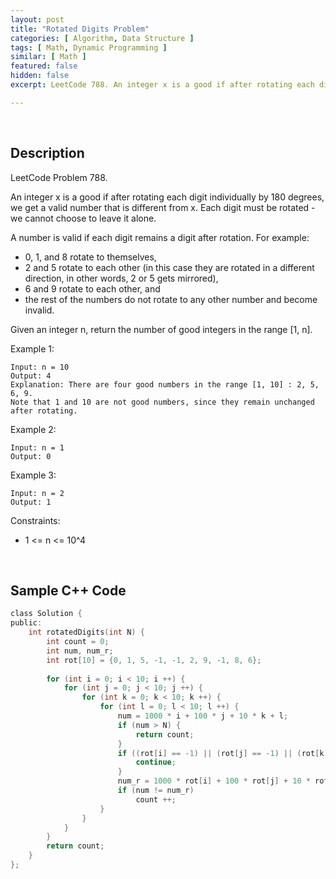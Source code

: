 ```yaml
---
layout: post
title: "Rotated Digits Problem"
categories: [ Algorithm, Data Structure ]
tags: [ Math, Dynamic Programming ]
similar: [ Math ]
featured: false
hidden: false
excerpt: LeetCode 788. An integer x is a good if after rotating each digit individually by 180 degrees, we get a valid number that is different from x. Each digit must be rotated - we cannot choose to leave it alone.

---
```


<br />

## Description

LeetCode Problem 788.

An integer x is a good if after rotating each digit individually by 180 degrees, we get a valid number that is different from x. Each digit must be rotated - we cannot choose to leave it alone.

A number is valid if each digit remains a digit after rotation. For example:
* 0, 1, and 8 rotate to themselves,
* 2 and 5 rotate to each other (in this case they are rotated in a different direction, in other words, 2 or 5 gets mirrored),
* 6 and 9 rotate to each other, and
* the rest of the numbers do not rotate to any other number and become invalid.

Given an integer n, return the number of good integers in the range [1, n].

Example 1:
```
Input: n = 10
Output: 4
Explanation: There are four good numbers in the range [1, 10] : 2, 5, 6, 9.
Note that 1 and 10 are not good numbers, since they remain unchanged after rotating.
```

Example 2:
```
Input: n = 1
Output: 0
```

Example 3:
```
Input: n = 2
Output: 1
```

Constraints:
* 1 <= n <= 10^4

<br />

## Sample C++ Code


```c
class Solution {
public:
    int rotatedDigits(int N) {
        int count = 0;
        int num, num_r;
        int rot[10] = {0, 1, 5, -1, -1, 2, 9, -1, 8, 6};
        
        for (int i = 0; i < 10; i ++) {
            for (int j = 0; j < 10; j ++) {
                for (int k = 0; k < 10; k ++) {
                    for (int l = 0; l < 10; l ++) {
                        num = 1000 * i + 100 * j + 10 * k + l;
                        if (num > N) {
                            return count;
                        }
                        if ((rot[i] == -1) || (rot[j] == -1) || (rot[k] == -1) || (rot[l] == -1)) {
                            continue;
                        }
                        num_r = 1000 * rot[i] + 100 * rot[j] + 10 * rot[k] + rot[l];
                        if (num != num_r)
                            count ++;
                    }
                }
            }
        }
        return count;
    }
};
```


